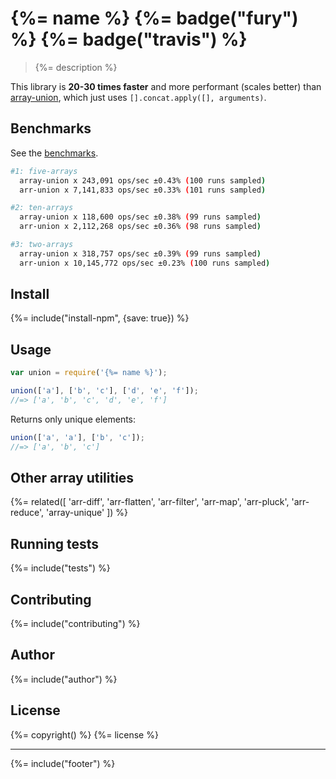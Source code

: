 # {%= name %} {%= badge("fury") %} {%= badge("travis") %}

> {%= description %}

This library is **20-30 times faster** and more performant (scales better) than [array-union][], which just uses `[].concat.apply([], arguments)`.

## Benchmarks

See the [benchmarks](./benchmark).

```sh
#1: five-arrays
  array-union x 243,091 ops/sec ±0.43% (100 runs sampled)
  arr-union x 7,141,833 ops/sec ±0.33% (101 runs sampled)

#2: ten-arrays
  array-union x 118,600 ops/sec ±0.38% (99 runs sampled)
  arr-union x 2,112,268 ops/sec ±0.36% (98 runs sampled)

#3: two-arrays
  array-union x 318,757 ops/sec ±0.39% (99 runs sampled)
  arr-union x 10,145,772 ops/sec ±0.23% (100 runs sampled)
```

## Install
{%= include("install-npm", {save: true}) %}

## Usage

```js
var union = require('{%= name %}');

union(['a'], ['b', 'c'], ['d', 'e', 'f']);
//=> ['a', 'b', 'c', 'd', 'e', 'f']
```

Returns only unique elements:

```js
union(['a', 'a'], ['b', 'c']);
//=> ['a', 'b', 'c']
```

## Other array utilities
{%= related([
  'arr-diff', 
  'arr-flatten', 
  'arr-filter', 
  'arr-map', 
  'arr-pluck', 
  'arr-reduce', 
  'array-unique'
]) %}

## Running tests
{%= include("tests") %}

## Contributing
{%= include("contributing") %}

## Author
{%= include("author") %}

## License
{%= copyright() %}
{%= license %}

***

{%= include("footer") %}

[array-union]: https://github.com/sindresorhus/array-union
